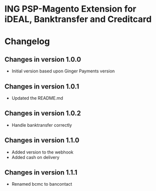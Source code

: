 ING PSP-Magento Extension for iDEAL, Banktransfer and Creditcard
====================

# Changelog #

## Changes in version 1.0.0
+ Initial version based upon Ginger Payments version

## Changes in version 1.0.1
+ Updated the README.md

## Changes in version 1.0.2
+ Handle banktransfer correctly

## Changes in version 1.1.0
+ Added version to the webhook
+ Added cash on delivery

## Changes in version 1.1.1
+ Renamed bcmc to bancontact